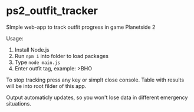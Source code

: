 # ps2_outfit_tracker
SImple web-app to track outfit progress in game Planetside 2

Usage:
1. Install Node.js
2. Run `npm i` into folder to load packages
3. Type `node main.js`
4. Enter outfit tag, example: >BHO

To stop tracking press any key or simplt close console.
Table with results will be into root filder of this app.

Output automaticly updates, so you won't lose data in different emergency situations.